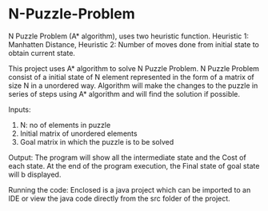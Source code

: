 # N-Puzzle-Problem
N Puzzle Problem (A* algorithm), uses two heuristic function.
Heuristic 1: Manhatten Distance,
Heuristic 2: Number of moves done from initial state to obtain current state.

This project uses A* algorithm to solve N Puzzle Problem.
N Puzzle Problem consist of a initial state of N element represented in the form of a matrix of size N in a unordered way.
Algorithm will make the changes to the puzzle in series of steps using A* algorithm and will find the solution if possible.

Inputs: 
1.	N: no of elements in puzzle
2.	Initial matrix of unordered elements
3.	Goal matrix in which the puzzle is to be solved

Output:
	The program will show all the intermediate state and the Cost of each state.
  At the end of the program execution, the Final state of goal state will b displayed.
               
Running the code:
	Enclosed is a java project which can be imported to an IDE or view the java code directly from 
	the src folder of the project.
